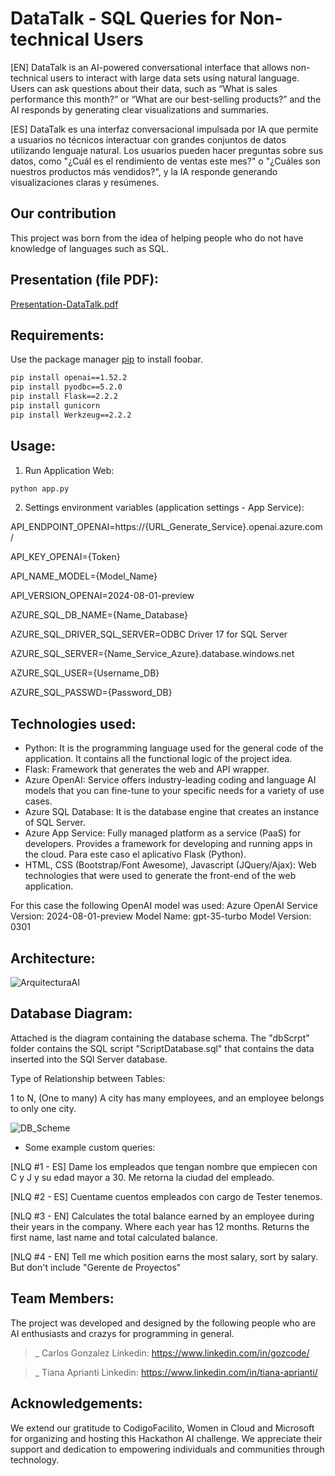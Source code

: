# DataTalk - SQL Queries for Non-technical Users

[EN] DataTalk is an AI-powered conversational interface that allows non-technical users to interact with large data sets using natural language. Users can ask questions about their data, such as “What is sales performance this month?” or “What are our best-selling products?” and the AI ​​responds by generating clear visualizations and summaries.

[ES] DataTalk es una interfaz conversacional impulsada por IA que permite a usuarios no técnicos interactuar con grandes conjuntos de datos utilizando lenguaje natural. Los usuarios pueden hacer preguntas sobre sus datos, como "¿Cuál es el rendimiento de ventas este mes?" o "¿Cuáles son nuestros productos más vendidos?", y la IA responde generando visualizaciones claras y resúmenes.

## Our contribution

This project was born from the idea of ​​helping people who do not have knowledge of languages ​​such as SQL.

## Presentation (file PDF):
[Presentation-DataTalk.pdf](https://github.com/user-attachments/files/17596198/Presentation-DataTalk.pdf)

## Requirements:

Use the package manager [pip](https://pip.pypa.io/en/stable/) to install foobar.

```bash
pip install openai==1.52.2
pip install pyodbc==5.2.0
pip install Flask==2.2.2
pip install gunicorn
pip install Werkzeug==2.2.2
```

## Usage:

1. Run Application Web:
```python
python app.py
```
2. Settings environment variables (application settings - App Service):

API_ENDPOINT_OPENAI=https://{URL_Generate_Service}.openai.azure.com/

API_KEY_OPENAI={Token}

API_NAME_MODEL={Model_Name}

API_VERSION_OPENAI=2024-08-01-preview

AZURE_SQL_DB_NAME={Name_Database}

AZURE_SQL_DRIVER_SQL_SERVER=ODBC Driver 17 for SQL Server

AZURE_SQL_SERVER={Name_Service_Azure}.database.windows.net

AZURE_SQL_USER={Username_DB}

AZURE_SQL_PASSWD={Password_DB}
   
## Technologies used:
- Python: It is the programming language used for the general code of the application. It contains all the functional logic of the project idea.
- Flask: Framework that generates the web and API wrapper.
- Azure OpenAI: Service offers industry-leading coding and language AI models that you can fine-tune to your specific needs for a variety of use cases.
- Azure SQL Database: It is the database engine that creates an instance of SQL Server.
- Azure App Service: Fully managed platform as a service (PaaS) for developers. Provides a framework for developing and running apps in the cloud. Para este caso el aplicativo Flask (Python).
- HTML, CSS (Bootstrap/Font Awesome), Javascript (JQuery/Ajax): Web technologies that were used to generate the front-end of the web application.

For this case the following OpenAI model was used:
   Azure OpenAI Service Version: 2024-08-01-preview 
   Model Name: gpt-35-turbo
   Model Version: 0301

## Architecture:
![ArquitecturaAI](https://github.com/user-attachments/assets/ac3a04f1-7397-4aaf-b271-c972e007f42d)

## Database Diagram:

Attached is the diagram containing the database schema. The "dbScrpt" folder contains the SQL script "ScriptDatabase.sql" that contains the data inserted into the SQl Server database.

Type of Relationship between Tables:

1 to N, (One to many)
A city has many employees, and an employee belongs to only one city.

![DB_Scheme](https://github.com/user-attachments/assets/f365485a-d95d-43b6-806b-a0472367a1b0)

- Some example custom queries:

[NLQ #1 - ES] 
Dame los empleados que tengan nombre que empiecen con C y J y su edad mayor a 30.  Me retorna la ciudad del empleado.

[NLQ #2 - ES]
Cuentame cuentos empleados con cargo de Tester tenemos.

[NLQ #3 - EN]
Calculates the total balance earned by an employee during their years in the company. Where each year has 12 months. Returns the first name, last name and total calculated balance. 

[NLQ #4 - EN]
Tell me which position earns the most salary, sort by salary. But don't include "Gerente de Proyectos"

##  Team Members:

The project was developed and designed by the following people who are AI enthusiasts and crazys for programming in general.

>_ Carlos Gonzalez
   Linkedin: <a href="https://www.linkedin.com/in/gozcode/">https://www.linkedin.com/in/gozcode/</a>
   
>_ Tiana Aprianti
   Linkedin: <a href="https://www.linkedin.com/in/tiana-aprianti/">https://www.linkedin.com/in/tiana-aprianti/</a>
   
## Acknowledgements:

We extend our gratitude to CodigoFacilito, Women in Cloud and Microsoft for organizing and hosting this Hackathon AI challenge. We appreciate their support and dedication to empowering individuals and communities through technology.
